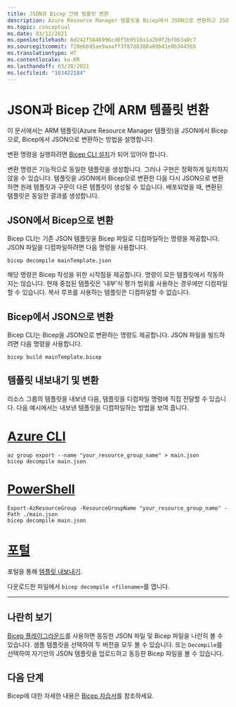 ```yaml
---
title: JSON과 Bicep 간에 템플릿 변환
description: Azure Resource Manager 템플릿을 Bicep에서 JSON으로 변환하고 JSON에서 Bicep으로 변환하는 명령을 설명합니다.
ms.topic: conceptual
ms.date: 03/12/2021
ms.openlocfilehash: 6d242f5846996cd0f5b9510a1a2b9f2bf063a0c7
ms.sourcegitcommit: f28ebb95ae9aaaff3f87d8388a09b41e0b3445b5
ms.translationtype: HT
ms.contentlocale: ko-KR
ms.lasthandoff: 03/30/2021
ms.locfileid: "103422184"
---
```

# <a name="converting-arm-templates-between-json-and-bicep"></a>JSON과 Bicep 간에 ARM 템플릿 변환

이 문서에서는 ARM 템플릿(Azure Resource Manager 템플릿)을 JSON에서 Bicep으로, Bicep에서 JSON으로 변환하는 방법을 설명합니다.

변환 명령을 실행하려면 [Bicep CLI 설치](bicep-install.md)가 되어 있어야 합니다.

변환 명령은 기능적으로 동일한 템플릿을 생성합니다. 그러나 구현은 정확하게 일치하지 않을 수 있습니다. 템플릿을 JSON에서 Bicep으로 변환한 다음 다시 JSON으로 변환하면 원래 템플릿과 구문이 다른 템플릿이 생성될 수 있습니다. 배포되었을 때, 변환된 템플릿은 동일한 결과를 생성합니다.

## <a name="convert-from-json-to-bicep"></a>JSON에서 Bicep으로 변환

Bicep CLI는 기존 JSON 템플릿을 Bicep 파일로 디컴파일하는 명령을 제공합니다. JSON 파일을 디컴파일하려면 다음 명령을 사용합니다.

```azurecli
bicep decompile mainTemplate.json
```

해당 명령은 Bicep 작성을 위한 시작점을 제공합니다. 명령이 모든 템플릿에서 작동하지는 않습니다. 현재 중첩된 템플릿은 ‘내부’식 평가 범위를 사용하는 경우에만 디컴파일할 수 있습니다. 복사 루프를 사용하는 템플릿은 디컴파일할 수 없습니다.

## <a name="convert-from-bicep-to-json"></a>Bicep에서 JSON으로 변환

Bicep CLI는 Bicep을 JSON으로 변환하는 명령도 제공합니다. JSON 파일을 빌드하려면 다음 명령을 사용합니다.

```azurecli
bicep build mainTemplate.bicep
```

## <a name="export-template-and-convert"></a>템플릿 내보내기 및 변환

리소스 그룹의 템플릿을 내보낸 다음, 템플릿을 디컴파일 명령에 직접 전달할 수 있습니다. 다음 예시에서는 내보낸 템플릿을 디컴파일하는 방법을 보여 줍니다.

# <a name="azure-cli"></a>[Azure CLI](#tab/azure-cli)

```azurecli
az group export --name "your_resource_group_name" > main.json
bicep decompile main.json
```

# <a name="powershell"></a>[PowerShell](#tab/azure-powershell)

```azurepowershell
Export-AzResourceGroup -ResourceGroupName "your_resource_group_name" -Path ./main.json
bicep decompile main.json
```

# <a name="portal"></a>[포털](#tab/azure-portal)

포털을 통해 [템플릿 내보내기](export-template-portal.md).

다운로드한 파일에서 `bicep decompile <filename>`를 엽니다.

---

## <a name="side-by-side-view"></a>나란히 보기

[Bicep 플레이그라운드](https://aka.ms/bicepdemo)를 사용하면 동등한 JSON 파일 및 Bicep 파일을 나란히 볼 수 있습니다. 샘플 템플릿을 선택하여 두 버전을 모두 볼 수 있습니다. 또는 `Decompile`를 선택하여 자기만의 JSON 템플릿을 업로드하고 동등한 Bicep 파일을 볼 수 있습니다.

## <a name="next-steps"></a>다음 단계

Bicep에 대한 자세한 내용은 [Bicep 자습서](./bicep-tutorial-create-first-bicep.md)를 참조하세요.
